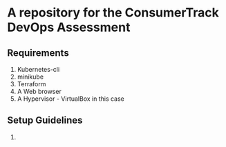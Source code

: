# A repository for the ConsumerTrack DevOps Assessment
## Requirements
1. Kubernetes-cli
2. minikube
3. Terraform
4. A Web browser
5. A Hypervisor - VirtualBox in this case
## Setup Guidelines
1. 
